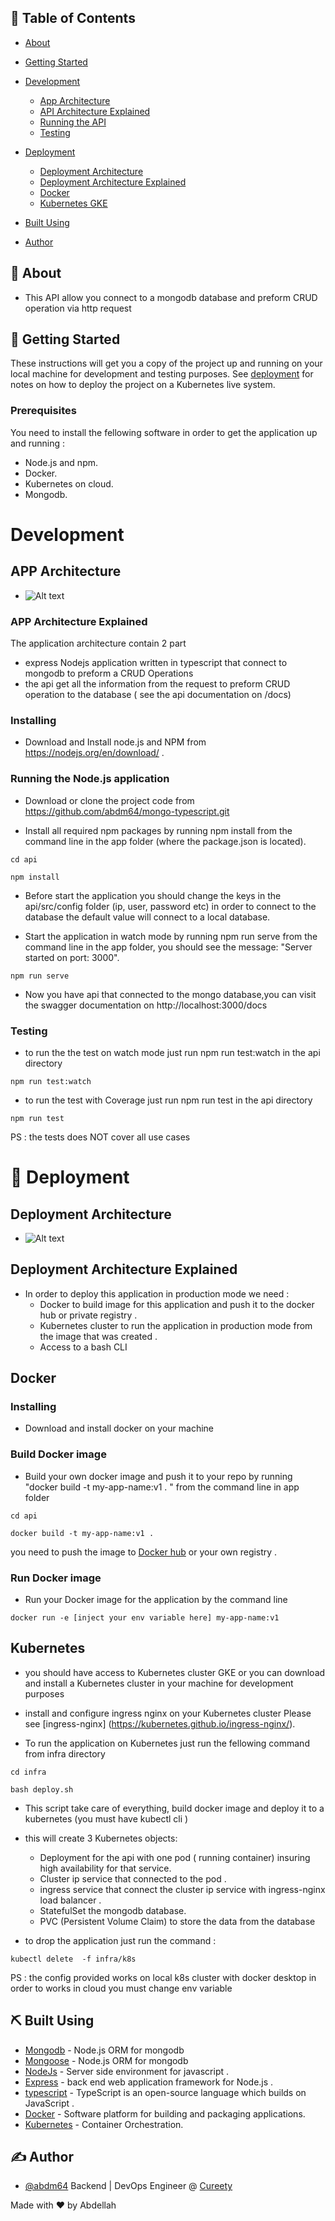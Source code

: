 ## 📝 Table of Contents

- [About](#about)
- [Getting Started](#getting_started)
- [Development ](#development)

  - [App Architecture](#app-archi)
  - [API Architecture Explained](#app-exp)
  - [Running the API](#app-run)
  - [Testing](#Test)

- [Deployment ](#deployment)
  - [Deployment Architecture](#dep-archi)
  - [Deployment Architecture Explained](#dep-exp)
  - [Docker](#docker)
  - [Kubernetes GKE](#k8s)
- [Built Using](#built_using)
- [Author](#authors)

## 🧐 About <a name = "about"></a>

- This  API allow you connect to a mongodb database  and preform CRUD operation via http request

## 🏁 Getting Started <a name = "getting_started"></a>

These instructions will get you a copy of the project up and running on your local machine for development and testing purposes. See [deployment](#deployment) for notes on how to deploy the project on a Kubernetes  live system.

### Prerequisites

You need to install the fellowing software in order to get the application up and running :

- Node.js and npm.
- Docker.
- Kubernetes on cloud.
- Mongodb.

# Development <a name = "development"></a>

## APP Architecture <a name = "app-archi"></a>

- ![Alt text](./images/api-archi.png?raw=true "Title")

### APP Architecture Explained <a name = "app-exp"></a>

The application architecture contain 2 part

- express Nodejs application written in typescript that connect to mongodb to preform a CRUD Operations 
- the api get all the information from the  request to preform CRUD operation to the database ( see the api documentation  on /docs) 




### Installing

- Download and Install node.js and NPM from https://nodejs.org/en/download/ .

### Running the Node.js application <a name = "app-run"></a>

- Download or clone the project code from https://github.com/abdm64/mongo-typescript.git

- Install all required npm packages by running npm install from the command line in the app folder (where the package.json is located).

```
cd api
```

```
npm install
```

- Before start the application you should change the  keys in the api/src/config folder (ip, user, password etc) in order to connect to the database the default value will connect to a local database.

- Start the application in watch mode by running npm run serve from the command line in the app folder, you should see the message: "Server started on port: 3000". 
```
npm run serve
```

- Now you have  api that connected to the mongo database,you can visit the swagger documentation on http://localhost:3000/docs

### Testing <a name = "test"></a>
- to run the the test on watch mode just run npm run test:watch in the api directory 
```
npm run test:watch
```
- to run the test with Coverage just run npm run test in the api directory 

```
npm run test
```
PS : the tests does NOT cover all use cases

# 🚀 Deployment <a name = "deployment"></a>

## Deployment Architecture <a name = "dep-archi"></a>

- ![Alt text](./images/api-dep.png?raw=true "Title")

## Deployment Architecture Explained <a name = "dep-exp"></a>

- In order to deploy this application in production mode we need :
  - Docker to build image for this application and push it to the docker hub or private registry .
  - Kubernetes cluster to run the application in production  mode from the image that was created .
  - Access to a bash CLI 

## Docker <a name = "docker"></a>

### Installing

- Download and install docker on your machine

### Build Docker image

- Build your own docker image and push it to your repo by running "docker build -t my-app-name:v1 . "
  from the command line in app folder

```
cd api
```

```
docker build -t my-app-name:v1 .
```

you need to push the image to [Docker hub](https://hub.docker.com) or your own registry .

### Run Docker image

- Run your Docker image for the application by the command line

```
docker run -e [inject your env variable here] my-app-name:v1
```


## Kubernetes  <a name = "k8s"></a>

- you should have access to Kubernetes cluster GKE or you can download and install a Kubernetes cluster  in your machine for  development purposes 
- install and configure ingress nginx on your Kubernetes cluster Please see [ingress-nginx] (https://kubernetes.github.io/ingress-nginx/).



- To run the application on Kubernetes  just run the fellowing command from infra directory 


```
cd infra
```

```
bash deploy.sh 
```
- This script take care of everything, build docker image and deploy it to a kubernetes (you must have kubectl cli )

- this will create 3 Kubernetes objects:

  - Deployment for the api with one pod ( running container) insuring high availability for that service.
  - Cluster ip service that connected to the pod .
  - ingress service that connect the cluster ip service with ingress-nginx load balancer .
  - StatefulSet the mongodb database. 
  - PVC (Persistent Volume Claim) to store the data from the database 


- to drop the application just run the command :

```
kubectl delete  -f infra/k8s
```
PS : the config provided works on local k8s cluster with docker desktop in order to works in cloud  you must change env variable 

## ⛏️ Built Using <a name = "built_using"></a>
- [Mongodb](https://www.mongodb.com/) -  Node.js ORM for mongodb
- [Mongoose](https://mongoosejs.com/) -  Node.js ORM for mongodb
- [NodeJs](https://nodejs.org/en/) - Server side environment for javascript .
- [Express](https://nodejs.org/en/) -  back end web application framework for Node.js .
- [typescript](https://www.typescriptlang.org/) - TypeScript is an open-source language which builds on JavaScript .
- [Docker](https://www.docker.com/) - Software platform for building and packaging applications.
- [Kubernetes](https://kubernetes.io/) - Container Orchestration.

## ✍️ Author <a name = "authors"></a>

- [@abdm64](https://github.com/abdm64) Backend | DevOps Engineer @ [Cureety](https://www.cureety.com/en)

Made with ❤️ by Abdellah
